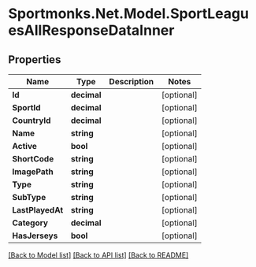 # Sportmonks.Net.Model.SportLeaguesAllResponseDataInner

## Properties

Name | Type | Description | Notes
------------ | ------------- | ------------- | -------------
**Id** | **decimal** |  | [optional] 
**SportId** | **decimal** |  | [optional] 
**CountryId** | **decimal** |  | [optional] 
**Name** | **string** |  | [optional] 
**Active** | **bool** |  | [optional] 
**ShortCode** | **string** |  | [optional] 
**ImagePath** | **string** |  | [optional] 
**Type** | **string** |  | [optional] 
**SubType** | **string** |  | [optional] 
**LastPlayedAt** | **string** |  | [optional] 
**Category** | **decimal** |  | [optional] 
**HasJerseys** | **bool** |  | [optional] 

[[Back to Model list]](../README.md#documentation-for-models) [[Back to API list]](../README.md#documentation-for-api-endpoints) [[Back to README]](../README.md)


